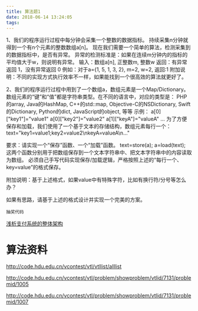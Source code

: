 ```yaml
---
title: 算法题1
date: 2018-06-14 13:24:05
tags:
---
```


1、我们的程序运行过程中每分钟会采集一个整数的数据指标。
持续采集n分钟就得到一个有n个元素的整数数组a[n]。
现在我们需要一个简单的算法，检测采集到的数据指标中，是否有异常。
异常的检测标准是：如果在连续m分钟内的指标的平均值大于w，则说明有异常。
输入：数组a[n], 正整数m, 整数w
返回：有异常返回 1，没有异常返回 0
例如：对于a={1, 5, 1, 3, 2}, m=2, w=2, 返回:1
附加说明：不同的实现方式执行效率不一样，如果能找到一个很高效的算法就更好了。

2、我们的程序运行过程中用到了一个数组a，数组元素是一个Map/Dictionary。
数组元素的“键”和“值”都是字符串类型。在不同的语言中，对应的类型是：
PHP的array, Java的HashMap, C++的std::map, Objective-C的NSDictionary, Swift的Dictionary, Python的dict, JavaScript的object, 等等
示例：
a[0]["key1"]="value1"
a[0]["key2"]="value2"
a[1]["keyA"]="valueA"
...
为了方便保存和加载，我们使用了一个基于文本的存储结构，数组元素每行一个：
text="key1=value1;key2=value2\nkeyA=valueA\n..."

要求：请实现一个“保存”函数、一个“加载”函数。
text=store(a);
a=load(text);
这两个函数分别用于把数组保存到一个文本字符串中、把文本字符串中的内容读取为数组。
必须自己手写代码实现保存/加载逻辑，严格按照上述的“每行一个、key=value”的格式保存。

附加说明：基于上述格式，如果value中有特殊字符，比如有换行符/分号等怎么办？

如果有思路，请基于上述的格式设计并实现一个完美的方案。

    抽奖代码

[浅析支付系统的整体架构](http://www.woshipm.com/pd/640373.html)

# 算法资料

http://code.hdu.edu.cn/vcontest/vtl/vtllist/alllist

http://code.hdu.edu.cn/vcontest/vtl/problem/showproblem/vtlid/7131/problemid/1005

http://code.hdu.edu.cn/vcontest/vtl/problem/showproblem/vtlid/7131/problemid/1007
